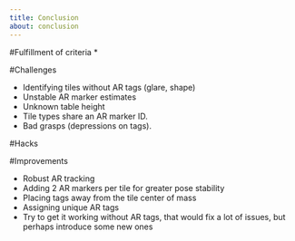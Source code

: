```yaml
---
title: Conclusion
about: conclusion
---
```

<!--(a) Discuss your results. How well did your finished solution meet your design criteria? 2 (b) Did you encounter any particular difficulties? (c) Does your solution have any flaws or hacks? What improvements would you make if you had additional time?-->
#Fulfillment of criteria
* 

#Challenges
* Identifying tiles without AR tags (glare, shape)
* Unstable AR marker estimates
* Unknown table height
* Tile types share an AR marker ID. 
* Bad grasps (depressions on tags).

#Hacks

#Improvements
* Robust AR tracking
* Adding 2 AR markers per tile for greater pose stability 
* Placing tags away from the tile center of mass
* Assigning unique AR tags
* Try to get it working without AR tags, that would fix a lot of issues, but perhaps introduce some new ones
